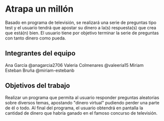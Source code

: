 # Atrapa un millón

Basado en programa de televisión, se realizará una serie de preguntas tipo test y el usuario tendrá que apostar su dinero a la(s) respuesta(s) que crea que está(n) bien. El usuario tiene por objetivo terminar la serie de preguntas con tanto dinero como pueda.

## Integrantes del equipo

Ana García @anagarcia2706
Valeria Colmenares @valeeria15
Miriam Esteban Bruña @miriam-estebanb

## Objetivos del trabajo

Realizar un programa que permita al usuario responder preguntas aleatorias sobre diversos temas, apostando "dinero virtual" pudiendo perder una parte de él o todo. Al final del programa, el usuario obtendrá en pantalla la cantidad de dinero que habría ganado en el famoso concurso de televisión.
